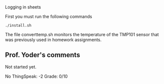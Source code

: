 Logging in sheets

First you must run the following commands
	
	./install.sh

The file converttemp.sh monitors the temperature of the TMP101 sensor that was previously used in homework assignments. 




## Prof. Yoder's comments

Not started yet.

No ThingSpeak:  -2
Grade:  0/10

